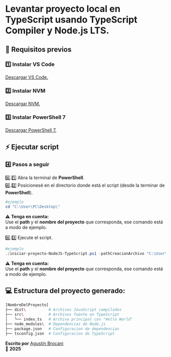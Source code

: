 # Levantar proyecto local en TypeScript usando TypeScript Compiler y Node.js LTS.
## 📝 Requisitos previos
### 1️⃣ Instalar VS Code
[Descargar VS Code.](https://code.visualstudio.com/download)  
### 2️⃣ Instalar NVM
[Descargar NVM.](https://github.com/coreybutler/nvm-windows?tab=readme-ov-file)
### 3️⃣ Instalar PowerShell 7
[Descargar PowerShell 7.](https://learn.microsoft.com/es-es/powershell/scripting/install/installing-powershell-on-windows?view=powershell-7.5)  
## ⚡ Ejecutar script
### 4️⃣ Pasos a seguir 
4️⃣.1️⃣ Abra la terminal de **PowerShell**.  
4️⃣.2️⃣ Posicionesé en el directorio donde está el script (desde la terminar de **PowerShell**).
```powershell
#ejemplo
cd "C:\User\PC\Desktop\"
```
⚠️ **Tenga en cuenta:**  
Use el **path** y el **nombre del proyecto** que corresponda, ese comando está a modo de ejemplo.  

4️⃣.3️⃣ Ejecute el script.
```powershell
#ejemplo
./iniciar-proyecto-NodeJS-TypeScript.ps1 -pathCreacionArchivo "C:\User\PC\Desktop\" -nombreProyecto "prueba"
```
⚠️ **Tenga en cuenta:**  
Use el **path** y el **nombre del proyecto** que corresponda, ese comando está a modo de ejemplo.

## 💻 Estructura del proyecto generado:
```bash
[NombreDelProyecto]
├── dist\          # Archivos JavaScript compilados
├── src\           # Archivos fuente en TypeScript
│   └── index.ts   # Archivo principal con "Hello World"
├── node_modules\  # Dependencias de Node.js
├── package.json   # Configuracion de dependencias
├── tsconfig.json  # Configuracion de TypeScript
```
**Escrito por** [Agustín Brocani](https://www.linkedin.com/in/agusbrocani/)  
📅 **2025**  
